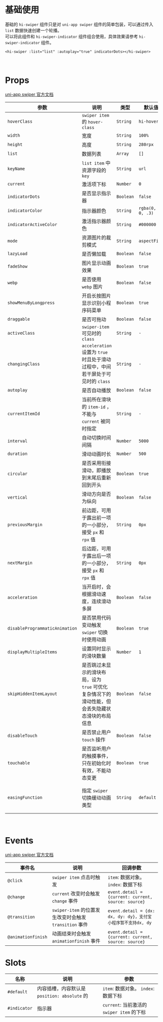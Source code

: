 # 基础使用

基础的 `hi-swiper` 组件只是对 `uni-app swiper` 组件的简单包装，可以通过传入 `list` 数据快速创建一个轮播。
<br/>
可以将此组件和 `hi-swiper-indicator` 组件组合使用，具体效果请参考 `hi-swiper-indicator` 组件。

```vue
<hi-swiper :list="list" :autoplay="true" indicatorDots></hi-swiper>
```

<br/>

# Props

[uni-app swiper 官方文档](https://uniapp.dcloud.net.cn/component/swiper.html)

| 参数                           | 说明                                                                                             | 类型      | 默认值              | 可选值                                                       |
| ------------------------------ | ------------------------------------------------------------------------------------------------ | --------- | ------------------- | ------------------------------------------------------------ |
| `hoverClass`                   | `swiper item` 的 `hover-class`                                                                   | `String`  | `hi-hover`          | `-`                                                          |
| `width`                        | 宽度                                                                                             | `String`  | `100%`              | `-`                                                          |
| `height`                       | 高度                                                                                             | `String`  | `280rpx`            | `-`                                                          |
| `list`                         | 数据列表                                                                                         | `Array`   | `[]`                | `-`                                                          |
| `keyName`                      | `list item` 中资源字段的 `key`                                                                   | `String`  | `url`               | `-`                                                          |
| `current`                      | 激活项下标                                                                                       | `Number`  | `0`                 | `-`                                                          |
| `indicatorDots`                | 是否显示指示器                                                                                   | `Boolean` | `false`             | `-`                                                          |
| `indicatorColor`               | 指示器颜色                                                                                       | `String`  | `rgba(0, 0, 0, .3)` | `-`                                                          |
| `indicatorActiveColor`         | 激活指示器颜色                                                                                   | `String`  | `#000000`           | `-`                                                          |
| `mode`                         | 资源图片的裁剪模式                                                                               | `String`  | `aspectFill`        | `-`                                                          |
| `lazyLoad`                     | 是否懒加载                                                                                       | `Boolean` | `false`             | `-`                                                          |
| `fadeShow`                     | 图片显示动画效果                                                                                 | `Boolean` | `true`              | `-`                                                          |
| `webp`                         | 是否使用 `webp` 图片                                                                             | `Boolean` | `false`             | `-`                                                          |
| `showMenuByLongpress`          | 开启长按图片显示识别小程序码菜单                                                                 | `Boolean` | `true`              | `-`                                                          |
| `draggable`                    | 是否可拖动                                                                                       | `Boolean` | `false`             | `-`                                                          |
| `activeClass`                  | `swiper-item` 可见时的 `class`                                                                   | `String`  | `-`                 | `-`                                                          |
| `changingClass`                | `acceleration` 设置为 `true` 时且处于滑动过程中，中间若干屏处于可见时的 `class`                  | `String`  | `-`                 | `-`                                                          |
| `autoplay`                     | 是否自动播放                                                                                     | `Boolean` | `false`             | `-`                                                          |
| `currentItemId`                | 当前所在滑块的 `item-id` ，不能与 `current` 被同时指定                                           | `String`  | `-`                 | `-`                                                          |
| `interval`                     | 自动切换时间间隔                                                                                 | `Number`  | `5000`              | `-`                                                          |
| `duration`                     | 滑动动画时长                                                                                     | `Number`  | `500`               | `-`                                                          |
| `circular`                     | 是否采用衔接滑动，即播放到末尾后重新回到开头                                                     | `Boolean` | `true`              | `-`                                                          |
| `vertical`                     | 滑动方向是否为纵向                                                                               | `Boolean` | `false`             | `-`                                                          |
| `previousMargin`               | 前边距，可用于露出前一项的一小部分，接受 `px` 和 `rpx` 值                                        | `String`  | `0px`               | `-`                                                          |
| `nextMargin`                   | 后边距，可用于露出后一项的一小部分，接受 `px` 和 `rpx` 值                                        | `String`  | `0px`               | `-`                                                          |
| `acceleration`                 | 当开启时，会根据滑动速度，连续滑动多屏                                                           | `Boolean` | `false`             | `-`                                                          |
| `disableProgrammaticAnimation` | 是否禁用代码变动触发 `swiper` 切换时使用动画                                                     | `Boolean` | `true`              | `-`                                                          |
| `displayMultipleItems`         | 设置同时显示的滑块数量                                                                           | `Number`  | `1`                 | `-`                                                          |
| `skipHiddenItemLayout`         | 是否跳过未显示的滑块布局，设为 `true` 可优化复杂情况下的滑动性能，但会丢失隐藏状态滑块的布局信息 | `Boolean` | `false`             | `-`                                                          |
| `disableTouch`                 | 是否禁止用户 `touch` 操作                                                                        | `Boolean` | `false`             | `-`                                                          |
| `touchable`                    | 是否监听用户的触摸事件，只在初始化时有效，不能动态变更                                           | `Boolean` | `true`              | `-`                                                          |
| `easingFunction`               | 指定 `swiper` 切换缓动动画类型                                                                   | `String`  | `default`           | `default、linear、easeInCubic、easeOutCubic、easeInOutCubic` |

<br/>

# Events

[uni-app swiper 官方文档](https://uniapp.dcloud.net.cn/component/swiper.html)

| 事件名             | 说明                                                   | 回调参数                                                      |
| ------------------ | ------------------------------------------------------ | ------------------------------------------------------------- |
| `@click`           | `swiper item` 点击时触发                               | `item`: 数据对象。 `index`: 数据下标                          |
| `@change`          | `current` 改变时会触发 `change` 事件                   | `event.detail = {current: current, source: source}`           |
| `@transition`      | `swiper-item` 的位置发生改变时会触发 `transition` 事件 | `event.detail = {dx: dx, dy: dy}，支付宝小程序暂不支持dx, dy` |
| `@animationfinish` | 动画结束时会触发 `animationfinish` 事件                | `event.detail = {current: current, source: source}`           |

# Slots

| 名称         | 说明                                         | 参数                                       |
| ------------ | -------------------------------------------- | ------------------------------------------ |
| `#default`   | 内容插槽，内容默认是 `position: absolute` 的 | `item`: 数据对象。 `index`: 数据下标       |
| `#indicator` | 指示器                                       | `current`: 当前激活的 `swiper item` 的下标 |
